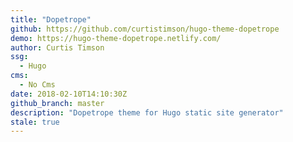 ```yaml
---
title: "Dopetrope"
github: https://github.com/curtistimson/hugo-theme-dopetrope
demo: https://hugo-theme-dopetrope.netlify.com/
author: Curtis Timson
ssg:
  - Hugo
cms:
  - No Cms
date: 2018-02-10T14:10:30Z
github_branch: master
description: "Dopetrope theme for Hugo static site generator"
stale: true
---
```

